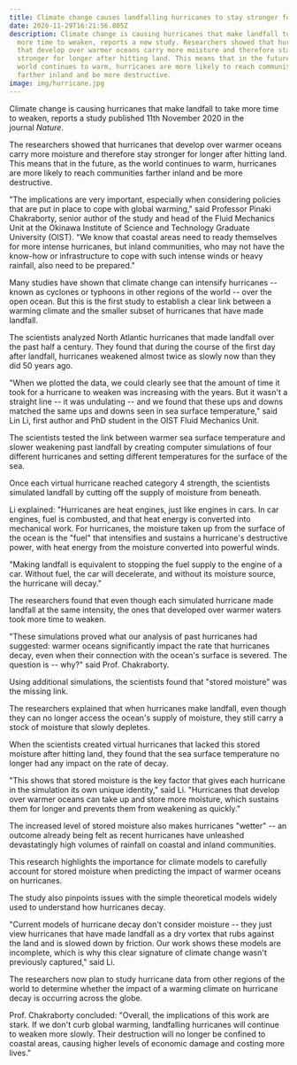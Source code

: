 ```yaml
---
title: Climate change causes landfalling hurricanes to stay stronger for longer
date: 2020-11-29T16:21:56.805Z
description: Climate change is causing hurricanes that make landfall to take
  more time to weaken, reports a new study. Researchers showed that hurricanes
  that develop over warmer oceans carry more moisture and therefore stay
  stronger for longer after hitting land. This means that in the future, as the
  world continues to warm, hurricanes are more likely to reach communities
  farther inland and be more destructive.
image: img/hurricane.jpg
---
```

<!--StartFragment-->

Climate change is causing hurricanes that make landfall to take more time to weaken, reports a study published 11th November 2020 in the journal *Nature*.

The researchers showed that hurricanes that develop over warmer oceans carry more moisture and therefore stay stronger for longer after hitting land. This means that in the future, as the world continues to warm, hurricanes are more likely to reach communities farther inland and be more destructive.

"The implications are very important, especially when considering policies that are put in place to cope with global warming," said Professor Pinaki Chakraborty, senior author of the study and head of the Fluid Mechanics Unit at the Okinawa Institute of Science and Technology Graduate University (OIST). "We know that coastal areas need to ready themselves for more intense hurricanes, but inland communities, who may not have the know-how or infrastructure to cope with such intense winds or heavy rainfall, also need to be prepared."

Many studies have shown that climate change can intensify hurricanes -- known as cyclones or typhoons in other regions of the world -- over the open ocean. But this is the first study to establish a clear link between a warming climate and the smaller subset of hurricanes that have made landfall.

The scientists analyzed North Atlantic hurricanes that made landfall over the past half a century. They found that during the course of the first day after landfall, hurricanes weakened almost twice as slowly now than they did 50 years ago.

"When we plotted the data, we could clearly see that the amount of time it took for a hurricane to weaken was increasing with the years. But it wasn't a straight line -- it was undulating -- and we found that these ups and downs matched the same ups and downs seen in sea surface temperature," said Lin Li, first author and PhD student in the OIST Fluid Mechanics Unit.

The scientists tested the link between warmer sea surface temperature and slower weakening past landfall by creating computer simulations of four different hurricanes and setting different temperatures for the surface of the sea.

Once each virtual hurricane reached category 4 strength, the scientists simulated landfall by cutting off the supply of moisture from beneath.

Li explained: "Hurricanes are heat engines, just like engines in cars. In car engines, fuel is combusted, and that heat energy is converted into mechanical work. For hurricanes, the moisture taken up from the surface of the ocean is the "fuel" that intensifies and sustains a hurricane's destructive power, with heat energy from the moisture converted into powerful winds.

"Making landfall is equivalent to stopping the fuel supply to the engine of a car. Without fuel, the car will decelerate, and without its moisture source, the hurricane will decay."

The researchers found that even though each simulated hurricane made landfall at the same intensity, the ones that developed over warmer waters took more time to weaken.

"These simulations proved what our analysis of past hurricanes had suggested: warmer oceans significantly impact the rate that hurricanes decay, even when their connection with the ocean's surface is severed. The question is -- why?" said Prof. Chakraborty.

Using additional simulations, the scientists found that "stored moisture" was the missing link.

The researchers explained that when hurricanes make landfall, even though they can no longer access the ocean's supply of moisture, they still carry a stock of moisture that slowly depletes.

When the scientists created virtual hurricanes that lacked this stored moisture after hitting land, they found that the sea surface temperature no longer had any impact on the rate of decay.

"This shows that stored moisture is the key factor that gives each hurricane in the simulation its own unique identity," said Li. "Hurricanes that develop over warmer oceans can take up and store more moisture, which sustains them for longer and prevents them from weakening as quickly."

The increased level of stored moisture also makes hurricanes "wetter" -- an outcome already being felt as recent hurricanes have unleashed devastatingly high volumes of rainfall on coastal and inland communities.

This research highlights the importance for climate models to carefully account for stored moisture when predicting the impact of warmer oceans on hurricanes.

The study also pinpoints issues with the simple theoretical models widely used to understand how hurricanes decay.

"Current models of hurricane decay don't consider moisture -- they just view hurricanes that have made landfall as a dry vortex that rubs against the land and is slowed down by friction. Our work shows these models are incomplete, which is why this clear signature of climate change wasn't previously captured," said Li.

The researchers now plan to study hurricane data from other regions of the world to determine whether the impact of a warming climate on hurricane decay is occurring across the globe.

Prof. Chakraborty concluded: "Overall, the implications of this work are stark. If we don't curb global warming, landfalling hurricanes will continue to weaken more slowly. Their destruction will no longer be confined to coastal areas, causing higher levels of economic damage and costing more lives."

<!--EndFragment-->